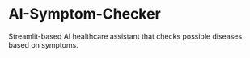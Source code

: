 # AI-Symptom-Checker
Streamlit-based AI healthcare assistant that checks possible diseases based on symptoms.
